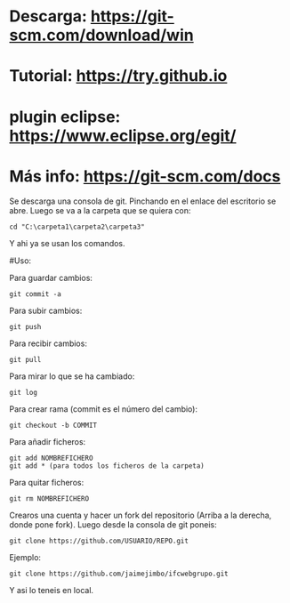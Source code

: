 # Descarga: https://git-scm.com/download/win

# Tutorial: https://try.github.io

# plugin eclipse: https://www.eclipse.org/egit/

# Más info: https://git-scm.com/docs


Se descarga una consola de git. Pinchando en el enlace del escritorio se abre. Luego se va a la carpeta que se quiera con:

    cd "C:\carpeta1\carpeta2\carpeta3"

Y ahi ya se usan los comandos.

#Uso: 

Para guardar cambios:

    git commit -a

Para subir cambios:

    git push
    
Para recibir cambios:

    git pull
    
Para mirar lo que se ha cambiado:

    git log
    
Para crear rama (commit es el número del cambio):

    git checkout -b COMMIT

Para añadir ficheros:

    git add NOMBREFICHERO
    git add * (para todos los ficheros de la carpeta)

Para quitar ficheros:

    git rm NOMBREFICHERO

Crearos una cuenta y hacer un fork del repositorio (Arriba a la derecha, donde pone fork).
Luego desde la consola de git poneis:

    git clone https://github.com/USUARIO/REPO.git
    
Ejemplo:

    git clone https://github.com/jaimejimbo/ifcwebgrupo.git
    
Y asi lo teneis en local.

